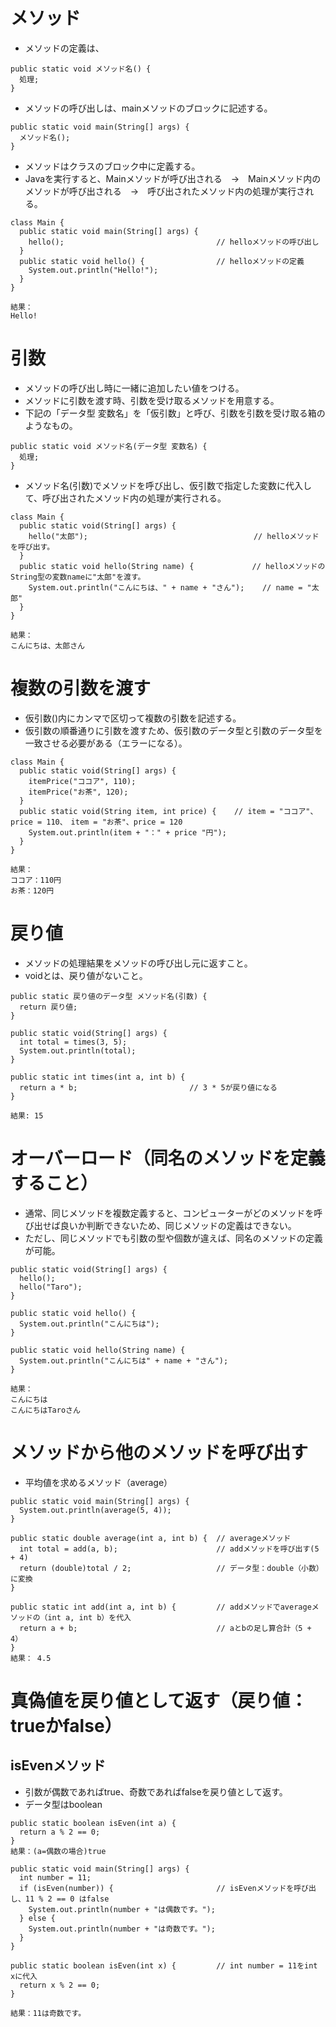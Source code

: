 # メソッド
- メソッドの定義は、
```
public static void メソッド名() {
  処理;
}
```
- メソッドの呼び出しは、mainメソッドのブロックに記述する。
```
public static void main(String[] args) {
  メソッド名();
}
```
- メソッドはクラスのブロック中に定義する。
- Javaを実行すると、Mainメソッドが呼び出される　→　Mainメソッド内のメソッドが呼び出される　→　呼び出されたメソッド内の処理が実行される。
```
class Main {
  public static void main(String[] args) {
    hello();                                  // helloメソッドの呼び出し
  }
  public static void hello() {                // helloメソッドの定義
    System.out.println("Hello!");
  }
}

結果：
Hello!
```

# 引数
- メソッドの呼び出し時に一緒に追加したい値をつける。
- メソッドに引数を渡す時、引数を受け取るメソッドを用意する。
- 下記の「データ型 変数名」を「仮引数」と呼び、引数を引数を受け取る箱のようなもの。
```
public static void メソッド名(データ型 変数名) {
  処理;
}
```
- メソッド名(引数)でメソッドを呼び出し、仮引数で指定した変数に代入して、呼び出されたメソッド内の処理が実行される。
```
class Main {
  public static void(String[] args) {
    hello("太郎");                                     // helloメソッドを呼び出す。
  }
  public static void hello(String name) {             // helloメソッドのString型の変数nameに"太郎"を渡す。
    System.out.println("こんにちは、" + name + "さん");    // name = "太郎"
  }
}

結果：
こんにちは、太郎さん
```

# 複数の引数を渡す
- 仮引数()内にカンマで区切って複数の引数を記述する。
- 仮引数の順番通りに引数を渡すため、仮引数のデータ型と引数のデータ型を一致させる必要がある（エラーになる）。
```
class Main {
  public static void(String[] args) {
    itemPrice("ココア", 110);
    itemPrice("お茶", 120); 
  }
  public static void(String item, int price) {    // item = "ココア"、price = 110、　item = "お茶"、price = 120
    System.out.println(item + "：" + price "円");
  }
}

結果：
ココア：110円
お茶：120円
```

# 戻り値
- メソッドの処理結果をメソッドの呼び出し元に返すこと。
- voidとは、戻り値がないこと。

```
public static 戻り値のデータ型 メソッド名(引数) {
  return 戻り値;
}
```
```
public static void(String[] args) {
  int total = times(3, 5);
  System.out.println(total);
}

public static int times(int a, int b) {
  return a * b;                         // 3 * 5が戻り値になる
}

結果: 15
```

# オーバーロード（同名のメソッドを定義すること）
- 通常、同じメソッドを複数定義すると、コンピューターがどのメソッドを呼び出せば良いか判断できないため、同じメソッドの定義はできない。
- ただし、同じメソッドでも引数の型や個数が違えば、同名のメソッドの定義が可能。
```
public static void(String[] args) {
  hello();
  hello("Taro");
}

public static void hello() {
  System.out.println("こんにちは");
}

public static void hello(String name) {
  System.out.println("こんにちは" + name + "さん");
}

結果：
こんにちは
こんにちはTaroさん
```

# メソッドから他のメソッドを呼び出す
- 平均値を求めるメソッド（average）
```
public static void main(String[] args) {
  System.out.println(average(5, 4));
}

public static double average(int a, int b) {  // averageメソッド
  int total = add(a, b);                      // addメソッドを呼び出す(5 + 4)
  return (double)total / 2;                   // データ型：double（小数）に変換
}

public static int add(int a, int b) {         // addメソッドでaverageメソッドの（int a, int b）を代入
  return a + b;                               // aとbの足し算合計（5 + 4）
}
結果： 4.5
```

# 真偽値を戻り値として返す（戻り値：trueかfalse）
## isEvenメソッド
- 引数が偶数であればtrue、奇数であればfalseを戻り値として返す。
- データ型はboolean
```
public static boolean isEven(int a) {
  return a % 2 == 0;
}
結果：(a=偶数の場合)true
```
```
public static void main(String[] args) {
  int number = 11;
  if (isEven(number)) {                       // isEvenメソッドを呼び出し、11 % 2 == 0 はfalse
    System.out.println(number + "は偶数です。");
  } else {
    System.out.println(number + "は奇数です。");
  }
}

public static boolean isEven(int x) {         // int number = 11をint xに代入
  return x % 2 == 0;
}

結果：11は奇数です。
```
